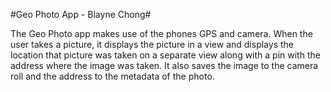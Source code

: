 #Geo Photo App - Blayne Chong#

The Geo Photo app makes use of the phones GPS and camera. When the user takes a picture, it displays the picture in a view and displays the location that picture was taken on a separate view along with a pin with the address where the image was taken. It also saves the image to the camera roll and the address to the metadata of the photo.